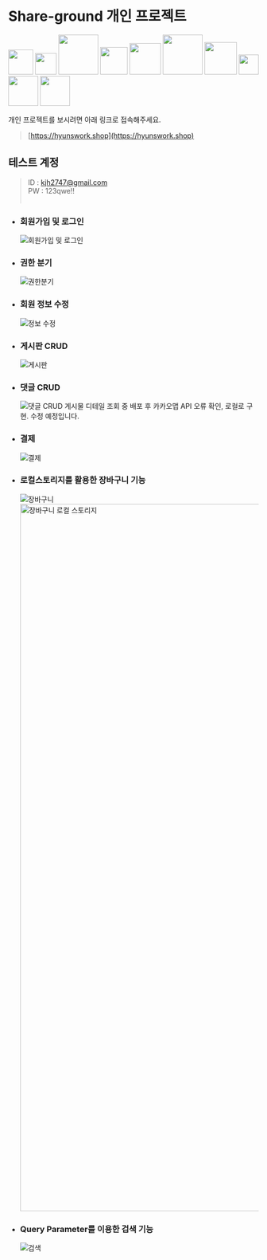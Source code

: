 # Share-ground 개인 프로젝트

<img width="50" src="https://img.shields.io/badge/html-E34F26?style=for-the-badge&logo=HTML5&logoColor=white"> <img width="43" src="https://img.shields.io/badge/css-1572B6?style=for-the-badge&logo=CSS3&logoColor=white">
<img width="80" src="https://img.shields.io/badge/javascript-F7DF1E?style=for-the-badge&logo=javascript&logoColor=black"> <img width="55" src="https://img.shields.io/badge/React-61DAFB?style=for-the-badge&logo=React&logoColor=black">
<img width="63" src="https://img.shields.io/badge/Next.js-000000?style=for-the-badge&logo=Next.js&logoColor=white"> <img width="80" src="https://img.shields.io/badge/typescript-3178C6?style=for-the-badge&logo=typescript&logoColor=white">
<img width="65" src="https://img.shields.io/badge/GraphQL-E10098?style=for-the-badge&logo=GraphQL&logoColor=white"> <img width="40" src="https://img.shields.io/badge/Git-F05032?style=for-the-badge&logo=Git&logoColor=white">
<img width="60" src="https://img.shields.io/badge/Github-181717?style=for-the-badge&logo=Github&logoColor=white"> <img width="60" src="https://img.shields.io/badge/Docker-2496ED?style=for-the-badge&logo=Docker&logoColor=white">
<br />

개인 프로젝트를 보시려면 아래 링크로 접속해주세요.

> [https://hyunswork.shop](https://hyunswork.shop)

## 테스트 계정

> ID : kjh2747@gmail.com <br />
> PW : 123qwe!!<br />
> <br />

- ### 회원가입 및 로그인

  ![회원가입 및 로그인](https://user-images.githubusercontent.com/90013333/169228573-def78bf6-18b1-4567-a3d9-545eaedfe3fd.gif)

- ### 권한 분기

  ![권한분기](https://user-images.githubusercontent.com/90013333/169223779-7dd48a36-4959-4f7b-a7fe-c043a74c12e8.gif)

- ### 회원 정보 수정

  ![정보 수정](https://user-images.githubusercontent.com/90013333/169223476-c863a1a1-1d0c-4bc8-bd18-57275083adb0.gif)

- ### 게시판 CRUD

  ![게시판](https://user-images.githubusercontent.com/90013333/169229301-baa59e69-1a15-4459-9da0-19812dac8903.gif)

- ### 댓글 CRUD

  ![댓글 CRUD](https://user-images.githubusercontent.com/90013333/169233824-43db4cca-7339-4053-a23b-2f2910bf8547.gif)
  게시물 디테일 조회 중 배포 후 카카오맵 API 오류 확인, 로컬로 구현. 수정 예정입니다.

- ### 결제

  ![결제](https://user-images.githubusercontent.com/90013333/169229186-014877b2-f5d0-49e8-bc46-bb9ce6e1b2d7.gif)

- ### 로컬스토리지를 활용한 장바구니 기능

  ![장바구니](https://user-images.githubusercontent.com/90013333/169230388-243fb118-739c-4065-af1e-0c741fa51904.gif)
  <img width="1420" alt="장바구니 로컬 스토리지" src="https://user-images.githubusercontent.com/90013333/169230161-443db999-ccdc-4e33-a038-fd5b02d7d3d5.png" />

- ### Query Parameter를 이용한 검색 기능
  ![검색](https://user-images.githubusercontent.com/90013333/169232811-3e155910-b042-43d9-a8e9-8b21c17dae8c.gif)

